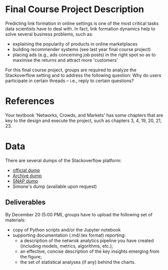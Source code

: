 Final Course Project Description
================================

Predicting link formation in online settings is one of the most critical
tasks data scientists have to deal with. In fact, link formation dynamics
help to solve several business problems, such as:

+ explaining the popularity of products in online marketplaces
+ building recommender systems (see last year final course project)
+ placing ads (e.g., ads concerning job posts) in the right spot so as
  to maximise the returns and attract more 'customers'

For this final course project, groups are required to analyze the Stackoverflow
setting and to address the following question: Why do users participate in certain
threads – i.e., reply to certain questions?


References
==========

Your textbook 'Networks, Crowds, and Markets' has some chapters that are
key to the design and execute the project, such as chapters 3, 4, 19, 20, 21,
23.



Data
====

There are several dumps of the Stackoverflow platform:

+ [official dump](https://data.stackexchange.com/stackoverflow/queries)
+ [Archive dump](https://archive.org/details/stackexchange)
+ [SNAP dump](http://snap.stanford.edu/data/sx-stackoverflow.html)
+ Simone's dump (available upon request)


Deliverables
------------

By December 20 (5:00 PM), groups have to upload the following set of materials:

+ copy of Python scripts and/or the Jupyter notebook
+ supporting documentation (.md/.tex format) reporting:
  - a description of the netwrok analytics pipeline you have created (including
      models, metrics, algorithms, etc.);
  - an effective, concise description of the key insights emerging from
      the figure;
  - the set of statistical analyses (if any) behind the charts.
